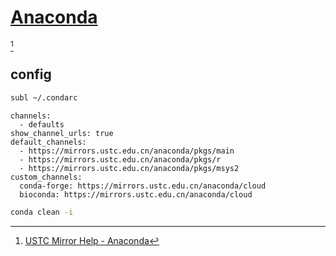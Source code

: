# [Anaconda](https://www.anaconda.com/)

[^1]

## config

```sh
subl ~/.condarc
```

```
channels:
  - defaults
show_channel_urls: true
default_channels:
  - https://mirrors.ustc.edu.cn/anaconda/pkgs/main
  - https://mirrors.ustc.edu.cn/anaconda/pkgs/r
  - https://mirrors.ustc.edu.cn/anaconda/pkgs/msys2
custom_channels:
  conda-forge: https://mirrors.ustc.edu.cn/anaconda/cloud
  bioconda: https://mirrors.ustc.edu.cn/anaconda/cloud
```

```sh
conda clean -i
```

[^1]: [USTC Mirror Help - Anaconda](https://mirrors.ustc.edu.cn/help/anaconda.html)
